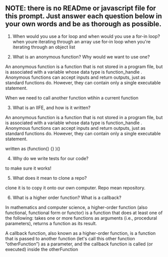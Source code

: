 ## NOTE: there is no READme or javascript file for this prompt. Just answer each question below in your own words and be as thorough as possible.

1. When would you use a for loop and when would you use a for-in loop?
when youre iterating through an array
use for-in loop when you're iterating through an object list

2. What is an anonymous function? Why would we want to use one?

An anonymous function is a function that is not stored in a program file, but is associated with a variable whose data type is function_handle . Anonymous functions can accept inputs and return outputs, just as standard functions do. However, they can contain only a single executable statement.

When we need to call another function wtihin a current function

3. What is an IIFE, and how is it written?

An anonymous function is a function that is not stored in a program file, but is associated with a variable whose data type is function_handle . Anonymous functions can accept inputs and return outputs, just as standard functions do. However, they can contain only a single executable statement.

written as (function() {} )()

4. Why do we write tests for our code?

to make sure it works!

5. What does it mean to clone a repo?

clone it is to copy it onto our own computer. Repo mean repository.

6. What is a higher order function? What is a callback?

In mathematics and computer science, a higher-order function (also functional, functional form or functor) is a function that does at least one of the following: takes one or more functions as arguments (i.e., procedural parameters), returns a function as its result.

A callback function, also known as a higher-order function, is a function that is passed to another function (let's call this other function “otherFunction”) as a parameter, and the callback function is called (or executed) inside the otherFunction